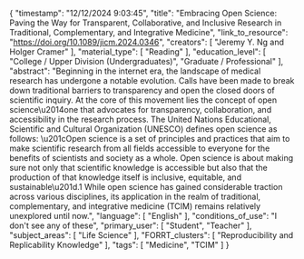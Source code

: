 {
    "timestamp": "12/12/2024 9:03:45",
    "title": "Embracing Open Science: Paving the Way for Transparent, Collaborative, and Inclusive Research in Traditional, Complementary, and Integrative Medicine",
    "link_to_resource": "https://doi.org/10.1089/jicm.2024.0346",
    "creators": [
        "Jeremy Y. Ng and Holger Cramer"
    ],
    "material_type": [
        "Reading"
    ],
    "education_level": [
        "College / Upper Division (Undergraduates)",
        "Graduate / Professional"
    ],
    "abstract": "Beginning in the internet era, the landscape of medical research has undergone a notable evolution. Calls have been made to break down traditional barriers to transparency and open the closed doors of scientific inquiry. At the core of this movement lies the concept of open science\u2014one that advocates for transparency, collaboration, and accessibility in the research process. The United Nations Educational, Scientific and Cultural Organization (UNESCO) defines open science as follows: \u201cOpen science is a set of principles and practices that aim to make scientific research from all fields accessible to everyone for the benefits of scientists and society as a whole. Open science is about making sure not only that scientific knowledge is accessible but also that the production of that knowledge itself is inclusive, equitable, and sustainable\u201d.1 While open science has gained considerable traction across various disciplines, its application in the realm of traditional, complementary, and integrative medicine (TCIM) remains relatively unexplored until now.",
    "language": [
        "English"
    ],
    "conditions_of_use": "I don't see any of these",
    "primary_user": [
        "Student",
        "Teacher"
    ],
    "subject_areas": [
        "Life Science"
    ],
    "FORRT_clusters": [
        "Reproducibility and Replicability Knowledge"
    ],
    "tags": [
        "Medicine",
        "TCIM"
    ]
}